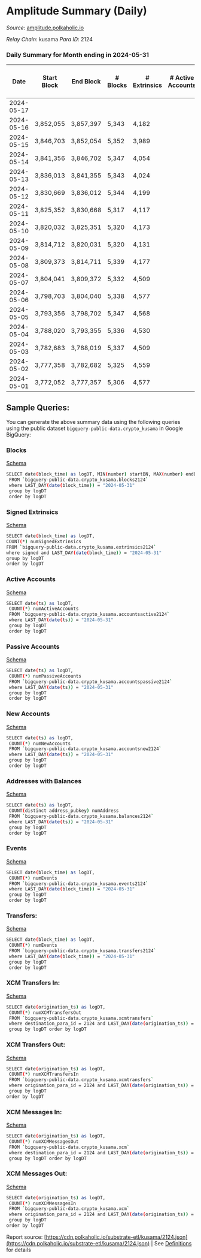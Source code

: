 # Amplitude Summary (Daily)

_Source_: [amplitude.polkaholic.io](https://amplitude.polkaholic.io)

*Relay Chain*: kusama
*Para ID*: 2124



### Daily Summary for Month ending in 2024-05-31


| Date    | Start Block | End Block | # Blocks | # Extrinsics | # Active Accounts | # Passive Accounts | # New Accounts | # Addresses | # Events  | # Transfers ($USD) | # XCM Transfers In ($USD) | # XCM Transfers Out ($USD) | # XCM In | # XCM Out | Issues |
|---------|-------------|-----------|----------|--------------|-------------------|--------------------|----------------|-------------|-----------|--------------------|---------------------------|----------------------------|----------|-----------|--------|
| 2024-05-17 |  |  |  |  |  |  |  |  |  |   |   |   |  |  |  |
| 2024-05-16 | 3,852,055 | 3,857,397 | 5,343 | 4,182 |  |  |  |  | 48,294 | 7  |   |   |  |  |  |
| 2024-05-15 | 3,846,703 | 3,852,054 | 5,352 | 3,989 |  |  |  | 2,738 | 47,184 | 15  |   |   |  |  |  |
| 2024-05-14 | 3,841,356 | 3,846,702 | 5,347 | 4,054 |  |  |  | 2,738 | 47,500 | 32  |   |   |  |  |  |
| 2024-05-13 | 3,836,013 | 3,841,355 | 5,343 | 4,024 |  |  |  | 2,738 | 47,213 | 11  |   |   |  |  |  |
| 2024-05-12 | 3,830,669 | 3,836,012 | 5,344 | 4,199 |  |  |  | 2,738 | 48,250 | 24  |   |   |  |  |  |
| 2024-05-11 | 3,825,352 | 3,830,668 | 5,317 | 4,117 |  |  |  | 2,738 | 47,543 | 15  |   |   |  |  |  |
| 2024-05-10 | 3,820,032 | 3,825,351 | 5,320 | 4,173 |  |  |  | 2,738 | 47,929 | 26  |   |   |  |  |  |
| 2024-05-09 | 3,814,712 | 3,820,031 | 5,320 | 4,131 |  |  |  | 2,738 | 47,744 | 15  |   |   |  |  |  |
| 2024-05-08 | 3,809,373 | 3,814,711 | 5,339 | 4,177 |  |  |  | 2,738 | 48,051 | 23  |   |   |  |  |  |
| 2024-05-07 | 3,804,041 | 3,809,372 | 5,332 | 4,509 |  |  |  | 2,738 | 49,705 | 24  |   |   |  |  |  |
| 2024-05-06 | 3,798,703 | 3,804,040 | 5,338 | 4,577 |  |  |  | 2,738 | 50,033 | 28  |   |   |  |  |  |
| 2024-05-05 | 3,793,356 | 3,798,702 | 5,347 | 4,568 |  |  |  | 2,737 | 50,094 | 19  |   |   |  |  |  |
| 2024-05-04 | 3,788,020 | 3,793,355 | 5,336 | 4,530 |  |  |  | 1,744 | 49,631 | 7  |   |   |  |  |  |
| 2024-05-03 | 3,782,683 | 3,788,019 | 5,337 | 4,509 |  |  |  | 2,738 | 49,882 | 76  |   |   |  |  |  |
| 2024-05-02 | 3,777,358 | 3,782,682 | 5,325 | 4,559 |  |  |  | 2,737 | 49,817 | 20  |   |   |  |  |  |
| 2024-05-01 | 3,772,052 | 3,777,357 | 5,306 | 4,577 |  |  |  | 2,737 | 49,816 | 16  |   |   |  |  |  |

## Sample Queries:
You can generate the above summary data using the following queries using the public dataset `bigquery-public-data.crypto_kusama` in Google BigQuery:


### Blocks 

[Schema](https://github.com/colorfulnotion/substrate-etl/blob/main/schema/blocks.json)

```bash
SELECT date(block_time) as logDT, MIN(number) startBN, MAX(number) endBN, COUNT(*) numBlocks 
 FROM `bigquery-public-data.crypto_kusama.blocks2124`  
 where LAST_DAY(date(block_time)) = "2024-05-31" 
 group by logDT 
 order by logDT
```

### Signed Extrinsics 

[Schema](https://github.com/colorfulnotion/substrate-etl/blob/main/schema/extrinsics.json)

```bash
SELECT date(block_time) as logDT, 
COUNT(*) numSignedExtrinsics 
FROM `bigquery-public-data.crypto_kusama.extrinsics2124`  
where signed and LAST_DAY(date(block_time)) = "2024-05-31" 
group by logDT 
order by logDT
```

### Active Accounts 

[Schema](https://github.com/colorfulnotion/substrate-etl/blob/main/schema/accountsactive.json)

```bash
SELECT date(ts) as logDT, 
 COUNT(*) numActiveAccounts 
 FROM `bigquery-public-data.crypto_kusama.accountsactive2124` 
 where LAST_DAY(date(ts)) = "2024-05-31" 
 group by logDT 
 order by logDT
```

### Passive Accounts 

[Schema](https://github.com/colorfulnotion/substrate-etl/blob/main/schema/accountspassive.json)

```bash
SELECT date(ts) as logDT, 
 COUNT(*) numPassiveAccounts 
 FROM `bigquery-public-data.crypto_kusama.accountspassive2124` 
 where LAST_DAY(date(ts)) = "2024-05-31" 
 group by logDT 
 order by logDT
```

### New Accounts 

[Schema](https://github.com/colorfulnotion/substrate-etl/blob/main/schema/accountsnew.json)

```bash
SELECT date(ts) as logDT, 
 COUNT(*) numNewAccounts 
 FROM `bigquery-public-data.crypto_kusama.accountsnew2124` 
 where LAST_DAY(date(ts)) = "2024-05-31" 
 group by logDT
 order by logDT
```

### Addresses with Balances 

[Schema](https://github.com/colorfulnotion/substrate-etl/blob/main/schema/balances.json)

```bash
SELECT date(ts) as logDT,
 COUNT(distinct address_pubkey) numAddress 
 FROM `bigquery-public-data.crypto_kusama.balances2124` 
 where LAST_DAY(date(ts)) = "2024-05-31" 
 group by logDT 
 order by logDT
```

### Events 

[Schema](https://github.com/colorfulnotion/substrate-etl/blob/main/schema/events.json)

```bash
SELECT date(block_time) as logDT, 
 COUNT(*) numEvents 
 FROM `bigquery-public-data.crypto_kusama.events2124` 
 where LAST_DAY(date(block_time)) = "2024-05-31" 
 group by logDT 
 order by logDT
```

### Transfers:

[Schema](https://github.com/colorfulnotion/substrate-etl/blob/main/schema/transfers.json)

```bash
SELECT date(block_time) as logDT, 
 COUNT(*) numEvents 
 FROM `bigquery-public-data.crypto_kusama.transfers2124` 
 where LAST_DAY(date(block_time)) = "2024-05-31" 
 group by logDT 
 order by logDT
```

### XCM Transfers In: 

[Schema](https://github.com/colorfulnotion/substrate-etl/blob/main/schema/xcmtransfers.json)

```bash
SELECT date(origination_ts) as logDT, 
 COUNT(*) numXCMTransfersOut 
 FROM `bigquery-public-data.crypto_kusama.xcmtransfers` 
 where destination_para_id = 2124 and LAST_DAY(date(origination_ts)) = "2024-05-31" 
 group by logDT order by logDT
```

### XCM Transfers Out: 

[Schema](https://github.com/colorfulnotion/substrate-etl/blob/main/schema/xcmtransfers.json)

```bash
SELECT date(origination_ts) as logDT, 
 COUNT(*) numXCMTransfersIn 
 FROM `bigquery-public-data.crypto_kusama.xcmtransfers` 
 where origination_para_id = 2124 and LAST_DAY(date(origination_ts)) = "2024-05-31" 
 group by logDT 
order by logDT
```

### XCM Messages In: 

[Schema](https://github.com/colorfulnotion/substrate-etl/blob/main/schema/xcm.json)

```bash
SELECT date(origination_ts) as logDT, 
 COUNT(*) numXCMMessagesOut 
 FROM `bigquery-public-data.crypto_kusama.xcm` 
 where destination_para_id = 2124 and LAST_DAY(date(origination_ts)) = "2024-05-31" 
 group by logDT order by logDT
```

### XCM Messages Out: 

[Schema](https://github.com/colorfulnotion/substrate-etl/blob/main/schema/xcm.json)

```bash
SELECT date(origination_ts) as logDT, 
 COUNT(*) numXCMMessagesIn 
 FROM `bigquery-public-data.crypto_kusama.xcm` 
 where origination_para_id = 2124 and LAST_DAY(date(origination_ts)) = "2024-05-31" 
 group by logDT 
order by logDT
```


Report source: [https://cdn.polkaholic.io/substrate-etl/kusama/2124.json](https://cdn.polkaholic.io/substrate-etl/kusama/2124.json) | See [Definitions](/DEFINITIONS.md) for details
